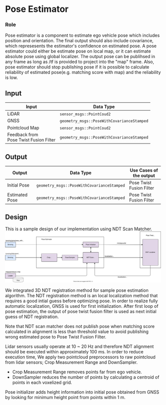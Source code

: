 Pose Estimator
==============

### Role
Pose estimator is a component to estimate ego vehicle pose which includes position and orientation. The final output should also include covariance, which represesents the estimator's confidence on estimated pose. A pose estimator could either be estimate pose on local map, or it can estimate absolute pose using global localizer. The output pose can be publihsed in any frame as long as /tf is provided to project into the "map" frame. Also, pose estimator should stop publishing pose if it is possible to calculate reliability of estimated pose(e.g. matching score with map) and the reliability is low.

## Input

| Input          | Data Type                                            |
|----------------|------------------------------------------------------|
| LiDAR          | `sensor_msgs::PointCoud2`                            |
| GNSS           | `geometry_msgs::PoseWithCovarianceStamped`           |
| Pointcloud Map | `sensor_msgs::PointCoud2`                            |
| Feedback from<br>Pose Twist Fusion Filter | `geometry_msgs::PoseWithCovarianceStamped` |

## Output

| Output         | Data Type                                   | Use Cases of the output         |
|----------------|---------------------------------------------|---------------------------------|
| Initial Pose   | `geometry_msgs::PoseWithCovarianceStamped`  | Pose Twist Fusion Filter        |
| Estimated Pose | `geometry_msgs::PoseWithCovarianceStamped`  | Pose Twist Fusion Filter        |

## Design

This is a sample design of our implementation using NDT Scan Matcher. 
![Pose_Estimator](/img/Pose_Estimator.svg)

We integrated 3D NDT registration method for sample pose estimation algorithm. The NDT registration method is an local localization method that requires a good intial guess before optimizing pose. In order to realize fully automatic localization, GNSS is used for first initialization. After first loop of pose estimation, the output of pose twist fusion filter is used as next initial guess of NDT registration.

Note that NDT scan matcher does not publish pose when matching score calculated in alignment is less than threshold value to avoid publishing wrong estimated pose to Pose Twist Fusion Filter.

Lidar sensors usually operate at 10 ~ 20 Hz and therefore NDT alignment should be executed within approximately 100 ms. In order to reduce execution time, We apply two pointcloud preprocessors to raw pointcloud from lidar sensors; Crop Measurement Range and DownSampler.
- Crop Measurement Range removes points far from ego vehicle.
- DownSampler reduces the number of points by calculating a centroid of points in each voxelized grid.

Pose initializer adds height information into initial pose obtained from GNSS by looking for minimum height point from points within 1 m. 
